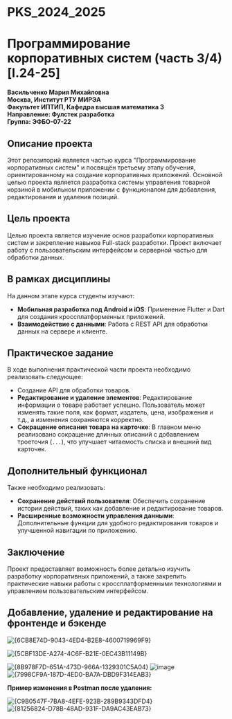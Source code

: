 
# PKS_2024_2025  
# Программирование корпоративных систем (часть 3/4) [I.24-25]

**Васильченко Мария Михайловна**  
**Москва, Институт РТУ МИРЭА**  
**Факультет ИПТИП, Кафедра высшая математика 3**  
**Направление: Фулстек разработка**  
**Группа: ЭФБО-07-22**

## Описание проекта

Этот репозиторий является частью курса "Программирование корпоративных систем" и посвящён третьему этапу обучения, ориентированному на создание корпоративных приложений. Основной целью проекта является разработка системы управления товарной корзиной в мобильном приложении с функционалом для добавления, редактирования и удаления позиций.

## Цель проекта

Целью проекта является изучение основ разработки корпоративных систем и закрепление навыков Full-stack разработки. Проект включает работу с пользовательским интерфейсом и серверной частью для обработки данных.

## В рамках дисциплины

На данном этапе курса студенты изучают:

- **Мобильная разработка под Android и iOS**: Применение Flutter и Dart для создания кроссплатформенных приложений.
- **Взаимодействие с данными**: Работа с REST API для обработки данных на сервере и клиенте.

## Практическое задание

В ходе выполнения практической части проекта необходимо реализовать следующее:

- Создание API для обработки товаров.
- **Редактирование и удаление элементов**: Редактирование информации о товаре работает успешно. Пользователь может изменять такие поля, как формат, издатель, цена, изображения и т.д., а изменения сохраняются корректно.
- **Сокращение описания товара на карточке**: В главном меню реализовано сокращение длинных описаний с добавлением троеточия (`...`), что улучшает читаемость списка и внешний вид карточек.

## Дополнительный функционал

Также необходимо реализовать:

- **Сохранение действий пользователя**: Обеспечить сохранение истории действий, таких как добавление и редактирование товаров.
- **Расширенные возможности управления данными**: Дополнительные функции для удобного редактирования товаров и улучшенной навигации по приложению.

## Заключение

Проект предоставляет возможность более детально изучить разработку корпоративных приложений, а также закрепить практические навыки работы с кроссплатформенными технологиями и управлением пользовательским интерфейсом.

## Добавление, удаление и редактирование на фронтенде и бэкенде

![{6CB8E74D-9043-4ED4-B2E8-4600719969F9}](https://github.com/user-attachments/assets/f6ceb750-7122-4fca-9e36-50553017a172)

![{5CBF13DE-A274-4C6F-B21E-0EC43B11149B}](https://github.com/user-attachments/assets/7e315fc7-5206-49e7-adb0-6d1899a50d5a)

![{8B978F7D-651A-473D-966A-1329301C5A04}](https://github.com/user-attachments/assets/755b0ed9-fb94-466b-9810-2819a3e2db41)
![image](https://github.com/user-attachments/assets/4a14cfab-a658-42b7-8ff2-5914af3c5fed)
![{7998CF9A-187D-4ED0-BA7A-DBD9F314EAB3}](https://github.com/user-attachments/assets/496a3609-af45-43f8-9974-3ae587cbce10)

**Пример изменения в Postman после удаления:**

![{C9B0547F-7BA8-4EFE-923B-289B9343DFD4}](https://github.com/user-attachments/assets/7ca3a0f3-534e-460a-a157-61528ed28b5b)
![{81256824-D78B-48AD-931F-DA9AC43EAB73}](https://github.com/user-attachments/assets/2c53fcdc-9d90-44b5-a29e-b4e6136d0fb4)
